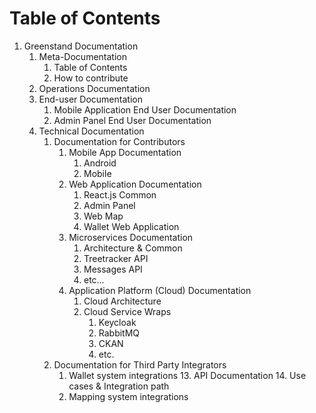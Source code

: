 # Table of Contents

1. Greenstand Documentation
    1. Meta-Documentation
        1. Table of Contents
        2. How to contribute
    2. Operations Documentation
    3. End-user Documentation
        1. Mobile Application End User Documentation
        2. Admin Panel End User Documentation
    4. Technical Documentation
        1. Documentation for Contributors
            1. Mobile App Documentation
                1. Android
                2. Mobile
            2. Web Application Documentation
                1. React.js Common
                2. Admin Panel
                3. Web Map
                4. Wallet Web Application
            3. Microservices Documentation
                1. Architecture & Common
                1. Treetracker API
                1. Messages API
                1. etc…
            4. Application Platform (Cloud) Documentation
                1. Cloud Architecture
                1. Cloud Service Wraps
                    1. Keycloak
                    2. RabbitMQ
                    3. CKAN
                    4. etc.
        2. Documentation for Third Party Integrators
            1. Wallet system integrations
                13. API Documentation
                14. Use cases & Integration path
            2. Mapping system integrations

